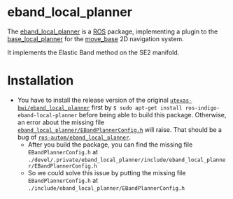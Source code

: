 eband_local_planner
===================

The [eband_local_planner](http://wiki.ros.org/eband_local_planner) is
a [ROS](http://wiki.ros.org) package, implementing a plugin to the
[base_local_planner](http://wiki.ros.org/base_local_planner) for the
[move_base](http://wiki.ros.org/move_base) 2D navigation system.

It implements the Elastic Band method on the SE2 manifold.

# Installation
* You have to install the release version of the original [`utexas-bwi/eband_local_planner`](https://github.com/utexas-bwi/eband_local_planner) first by `$ sudo apt-get install ros-indigo-eband-local-planner` before being able to build this package. Otherwise, an error about the missing file [`eband_local_planner/EBandPlannerConfig.h`](https://github.com/Shentheman/eband_local_planner/blob/kinetic/include/eband_local_planner/eband_visualization.h#L46) will raise. That should be a bug of [`ros-autom/eband_local_planner`](https://github.com/ros-autom/eband_local_planner).
  * After you build the package, you can find the missing file `EBandPlannerConfig.h` at `./devel/.private/eband_local_planner/include/eband_local_planner/EBandPlannerConfig.h`
  * So we could solve this issue by putting the missing file `EBandPlannerConfig.h` at `./include/eband_local_planner/EBandPlannerConfig.h`
